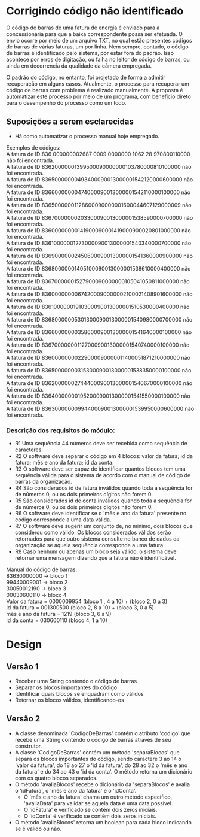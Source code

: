 # Corrigindo código não identificado

O código de barras de uma fatura de energia é enviado para a concessionária para que a baixa correspondente possa ser efetuada.
O envio ocorre por meio de um arquivo TXT, no qual estão presentes códigos de barras de várias faturas, um por linha. 
Nem sempre, contudo, o código de barras é identificado pelo sistema, por estar fora do padrão. Isso acontece por erros de digitação, ou
falha no leitor de código de barras, ou ainda em decorrencia da qualidade da câmera empregada.

O padrão do código, no entanto, foi projetado de forma a admitir recuperação em alguns casos. Atualmente, o processo para recuperar um código de barras com problema é realizado manualmente. A proposta é automatizar este processo por meio de um programa, com benefício direto para o desempenho do processo como um todo. 

## Suposições a serem esclarecidas

- Há como automatizar o processo manual hoje empregado. 
  
  
  
Exemplos de códigos:  
A fatura de ID:836 000000002687 0009 0000000 1062 28 970800110000 não foi encontrada.  
A fatura de ID:83620000001399500090000000103780000810100000 não foi encontrada.  
A fatura de ID:83650000000493400090013000001542120000600000 não foi encontrada.  
A fatura de ID:83660000000474000090013000001542110000100000 não foi encontrada.  
A fatura de ID:83650000001128600090000001600044607129000009 não foi encontrada.  
A fatura de ID:83670000000203300090013000001538590000700000 não foi encontrada.  
A fatura de ID:83600000000141900090001419000900020801000000 não foi encontrada.  
A fatura de ID:83610000001273000090013000001540340000700000 não foi encontrada.  
A fatura de ID:83690000002450600090013000001541360000900000 não foi encontrada.  
A fatura de ID:83680000001405100090013000001538610000400000 não foi encontrada.  
A fatura de ID:83670000001527900090000000105041050811000000 não foi encontrada.  
A fatura de ID:83600000000674200090000002100021408901600000 não foi encontrada.  
A fatura de ID:83610000001910300090013000001510530000400000 não foi encontrada.  
A fatura de ID:83680000005301300090013000001540980000700000 não foi encontrada.  
A fatura de ID:83660000000358600090013000001541640000100000 não foi encontrada.  
A fatura de ID:83670000000112700090013000001540740000100000 não foi encontrada.  
A fatura de ID:83600000000229000090000011400051871210000000 não foi encontrada.  
A fatura de ID:83650000000315300090013000001538350000100000 não foi encontrada.  
A fatura de ID:83620000002744400090013000001540670000100000 não foi encontrada.  
A fatura de ID:83640000000195200090013000001541550000100000 não foi encontrada.  
A fatura de ID:83630000000994400090013000001539950000600000 não foi encontrada.  


### Descrição dos requisitos do módulo:
- R1 Uma sequência 44 números deve ser recebida como sequência de caracteres.
- R2 O software deve separar o código em 4 blocos: valor da fatura; id da fatura; mês e ano da fatura; id da conta.
- R3 O software deve ser capaz de identificar quantos blocos tem uma sequência válida para o sistema
de acordo com o manual de código de barras da organização. 
- R4 São considerados id de fatura inválidos quando toda a sequência for de números 0, ou os dois primeiros dígitos não forem 0.  
- R5 São considerados id de conta inválidos quando toda a sequência for de números 0, ou os dois primeiros dígitos não forem 0.
- R6 O software deve identificar se o 'mês e ano da fatura' presente no código corresponde a uma data válida. 
- R7 O software deve sugerir um conjunto de, no mínimo, dois blocos que considerou como válido. Os blocos considerados válidos
serão retornados para que outro sistema consulte no banco de dados da organização se aquela sequência corresponde a uma fatura.
- R8 Caso nenhum ou apenas um bloco seja válido, o sistema deve retornar uma mensagem dizendo que a fatura não é identificável.

Manual do código de barras:  
 83630000000 -> bloco 1   
 99440009001 -> bloco 2  
 30050012190 -> bloco 3  
 00030600110 -> bloco 4  
 Valor da fatura = 0000009954 (bloco 1 , 4 a 10) + (bloco 2, 0 a 3)  
 Id da fatura = 001300500 (bloco 2, 8 a 10) + (bloco 3, 0 a 5)  
 mês e ano da fatura = 1219 (bloco 3, 6 a 9)  
 id da conta = 030600110 (bloco 4, 1 a 10)  
  
  
  # Design
  ## Versão 1
 - Receber uma String contendo o código de barras
 - Separar os blocos importantes do código
 - Identificar quais blocos se enquadram como válidos
 - Retornar os blocos válidos, identificando-os  
 
  ## Versão 2
  - A classe denominada 'CodigoDeBarras' contém o atributo 'codigo' que recebe uma String contendo o código de barras através de seu construtor.
  - A classe 'CodigoDeBarras' contém um método 'separaBlocos' que separa os blocos importantes do código, sendo caractere 3 ao 14 o 'valor da fatura', do 18 ao 27 o 'id da fatura', do 28 ao 32 o 'mês e ano da fatura' e do 34 ao 43 o 'id da conta'. O método retorna um dicionário com os quatro blocos separados.
  - O método 'avaliaBlocos' recebe o dicionário da 'separaBlocos' e avalia o 'idFatura', o 'mês e ano da fatura' e o 'idConta'.
    - O 'mês e ano da fatura' chama um outro método específico, 'avaliaData' para validar se aquela data é uma data possível.
    - O 'idFatura' é verificado se contém dois zeros iniciais.
    - O 'idConta' é verificado se contém dois zeros iniciais.
  - O método 'avaliaBlocos' retorna um boolean para cada bloco indicando se é valido ou não.
  
  
